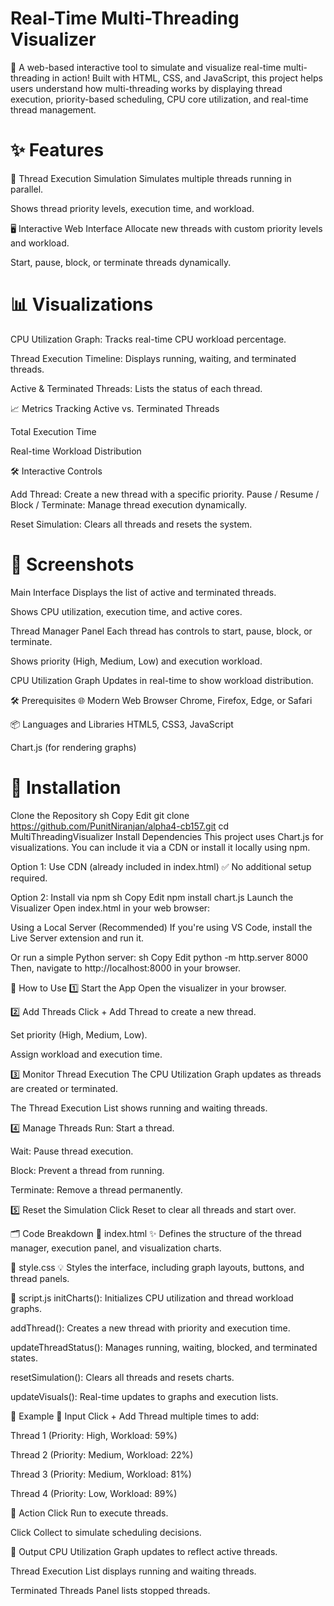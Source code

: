 # Real-Time Multi-Threading Visualizer
🚀 A web-based interactive tool to simulate and visualize real-time multi-threading in action! Built with HTML, CSS, and JavaScript, this project helps users understand how multi-threading works by displaying thread execution, priority-based scheduling, CPU core utilization, and real-time thread management.

# ✨ Features
🧵 Thread Execution Simulation Simulates multiple threads running in parallel.

Shows thread priority levels, execution time, and workload.

🖥️ Interactive Web Interface Allocate new threads with custom priority levels and workload.

Start, pause, block, or terminate threads dynamically.

# 📊 Visualizations
CPU Utilization Graph: Tracks real-time CPU workload percentage.

Thread Execution Timeline: Displays running, waiting, and terminated threads.

Active & Terminated Threads: Lists the status of each thread.

📈 Metrics Tracking Active vs. Terminated Threads

Total Execution Time

Real-time Workload Distribution

🛠️ Interactive Controls

Add Thread: Create a new thread with a specific priority.
Pause / Resume / Block / Terminate: Manage thread execution dynamically.

Reset Simulation: Clears all threads and resets the system.

# 📸 Screenshots
Main Interface Displays the list of active and terminated threads.

Shows CPU utilization, execution time, and active cores.

Thread Manager Panel Each thread has controls to start, pause, block, or terminate.

Shows priority (High, Medium, Low) and execution workload.

CPU Utilization Graph Updates in real-time to show workload distribution.

🛠️ Prerequisites 🌐 Modern Web Browser Chrome, Firefox, Edge, or Safari

📦 Languages and Libraries HTML5, CSS3, JavaScript

Chart.js (for rendering graphs)

# 🚀 Installation
Clone the Repository sh Copy Edit git clone https://github.com/PunitNiranjan/alpha4-cb157.git cd MultiThreadingVisualizer Install Dependencies This project uses Chart.js for visualizations. You can include it via a CDN or install it locally using npm.

Option 1: Use CDN (already included in index.html) ✅ No additional setup required.

Option 2: Install via npm sh Copy Edit npm install chart.js Launch the Visualizer Open index.html in your web browser:

Using a Local Server (Recommended) If you're using VS Code, install the Live Server extension and run it.

Or run a simple Python server: sh Copy Edit python -m http.server 8000 Then, navigate to http://localhost:8000 in your browser.

🔧 How to Use 1️⃣ Start the App Open the visualizer in your browser.

2️⃣ Add Threads Click + Add Thread to create a new thread.

Set priority (High, Medium, Low).

Assign workload and execution time.

3️⃣ Monitor Thread Execution The CPU Utilization Graph updates as threads are created or terminated.

The Thread Execution List shows running and waiting threads.

4️⃣ Manage Threads Run: Start a thread.

Wait: Pause thread execution.

Block: Prevent a thread from running.

Terminate: Remove a thread permanently.

5️⃣ Reset the Simulation Click Reset to clear all threads and start over.

🗂️ Code Breakdown 📄 index.html ✨ Defines the structure of the thread manager, execution panel, and visualization charts.

🎨 style.css 💡 Styles the interface, including graph layouts, buttons, and thread panels.

🚀 script.js initCharts(): Initializes CPU utilization and thread workload graphs.

addThread(): Creates a new thread with priority and execution time.

updateThreadStatus(): Manages running, waiting, blocked, and terminated states.

resetSimulation(): Clears all threads and resets charts.

updateVisuals(): Real-time updates to graphs and execution lists.

🌟 Example 🔹 Input Click + Add Thread multiple times to add:

Thread 1 (Priority: High, Workload: 59%)

Thread 2 (Priority: Medium, Workload: 22%)

Thread 3 (Priority: Medium, Workload: 81%)

Thread 4 (Priority: Low, Workload: 89%)

🔹 Action Click Run to execute threads.

Click Collect to simulate scheduling decisions.

🔹 Output CPU Utilization Graph updates to reflect active threads.

Thread Execution List displays running and waiting threads.

Terminated Threads Panel lists stopped threads.
